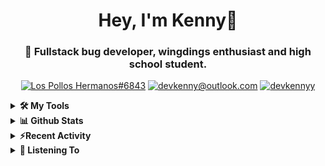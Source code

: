 <div align="center">
<h1> Hey, I'm Kenny👋 </h1>
<h3> 🐛 Fullstack bug developer, wingdings enthusiast and high school student. </h3>

[![Los Pollos Hermanos#6843](https://img.shields.io/badge/Los_Pollos_Hermanos%236843-5865F2?logo=discord&logoColor=ffffff)](https://discordapp.com/users/717974888844886117)
[![devkenny@outlook.com](https://img.shields.io/badge/devkenny%40outlook.com-0078d4?logo=Microsoft+Outlook&logoColor=ffffff)](mailto:devkenny@outlook.com)
[![devkennyy](https://img.shields.io/badge/devkennyy-181717?logo=github&logoColor=ffffff)](https://github.com/devkennyy)

</div>
<details>
 <summary> <b>🛠️ My Tools</b></summary>

[![My Skills](https://skillicons.dev/icons?i=js,ts,git,html,css,jquery&perline=3)](https://skillicons.dev)
</details>

<details>
 <summary> <b>📊 Github Stats</b></summary>
  <br/>
  
[![GitHub Streak](https://github-readme-streak-stats.herokuapp.com?user=devkennyy&theme=dark&hide_border=true&date_format=M%20j%5B%2C%20Y%5D)](https://git.io/streak-stats)

![My GitHub stats](https://github-readme-stats.vercel.app/api?username=devkennyy&theme=slateorange&show_icons=true&title_color=f58804&hide_border=true&bg_color=101414&hide_title=true&count_private=true)
</details>

<details>
 <summary><b>⚡Recent Activity</b></summary>
 
 <!--START_SECTION:activity-->
1. 🎉 Merged PR [#1](https://github.com/devkennyy/discord-reimagined/pull/1) in [devkennyy/discord-reimagined](https://github.com/devkennyy/discord-reimagined)
2. 💪 Opened PR [#1](https://github.com/devkennyy/discord-reimagined/pull/1) in [devkennyy/discord-reimagined](https://github.com/devkennyy/discord-reimagined)
3. 🎉 Merged PR [#151](https://github.com/devkennyy/rungeon/pull/151) in [devkennyy/rungeon](https://github.com/devkennyy/rungeon)
4. ❗️ Opened issue [#150](https://github.com/devkennyy/rungeon/issues/150) in [devkennyy/rungeon](https://github.com/devkennyy/rungeon)
5. 🎉 Merged PR [#149](https://github.com/devkennyy/rungeon/pull/149) in [devkennyy/rungeon](https://github.com/devkennyy/rungeon)
6. 🗣 Commented on [#149](https://github.com/devkennyy/rungeon/issues/149) in [devkennyy/rungeon](https://github.com/devkennyy/rungeon)
7. 💪 Opened PR [#7632](https://github.com/simple-icons/simple-icons/pull/7632) in [simple-icons/simple-icons](https://github.com/simple-icons/simple-icons)
8. 🗣 Commented on [#7631](https://github.com/simple-icons/simple-icons/issues/7631) in [simple-icons/simple-icons](https://github.com/simple-icons/simple-icons)
9. ❌ Reopened PR [#7631](https://github.com/simple-icons/simple-icons/pull/7631) in [simple-icons/simple-icons](https://github.com/simple-icons/simple-icons)
10. ❌ Closed PR [#7631](https://github.com/simple-icons/simple-icons/pull/7631) in [simple-icons/simple-icons](https://github.com/simple-icons/simple-icons)
 <!--END_SECTION:activity-->
</details>

<details>
 <summary> <b>🎵 Listening To</b></summary>

 [![spotify-github-profile](https://spotify-github-profile.vercel.app/api/view?uid=zlnzp9s24yxie6ao0me0sksfd&cover_image=true&theme=default&bar_color_cover=false&bar_color=fb8c04)](https://github.com/kittinan/spotify-github-profile)

 </details>


